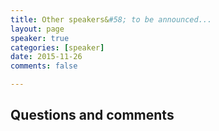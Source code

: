 ```yaml
---
title: Other speakers&#58; to be announced...
layout: page
speaker: true
categories: [speaker]
date: 2015-11-26
comments: false

---
```



## Questions and comments 

